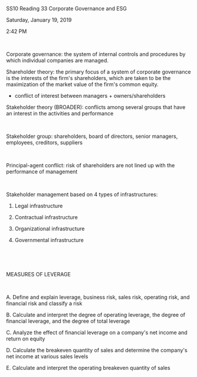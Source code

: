 SS10 Reading 33 Corporate Governance and ESG

Saturday, January 19, 2019

2:42 PM

 

Corporate governance: the system of internal controls and procedures by
which individual companies are managed.

Shareholder theory: the primary focus of a system of corporate
governance is the interests of the firm\'s shareholders, which are taken
to be the maximization of the market value of the firm\'s common equity.
- conflict of interest between managers + owners/shareholders

Stakeholder theory (BROADER): conflicts among several groups that have
an interest in the activities and performance

 

Stakeholder group: shareholders, board of directors, senior managers,
employees, creditors, suppliers

 

Principal-agent conflict: risk of shareholders are not lined up with the
performance of management

 

Stakeholder management based on 4 types of infrastructures:

1.  Legal infrastructure

2.  Contractual infrastructure

3.  Organizational infrastructure

4.  Governmental infrastructure

 

 

MEASURES OF LEVERAGE

 

A.  Define and explain leverage, business risk, sales risk, operating
    risk, and financial risk and classify a risk

B.  Calculate and interpret the degree of operating leverage, the degree
    of financial leverage, and the degree of total leverage

C.  Analyze the effect of financial leverage on a company's net income
    and return on equity

D.  Calculate the breakeven quantity of sales and determine the
    company\'s net income at various sales levels

E.  Calculate and interpret the operating breakeven quantity of sales

 
